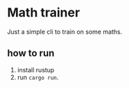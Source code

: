 # Math trainer

Just a simple cli to train on some maths.

## how to run

1. install rustup
2. run `cargo run`.
